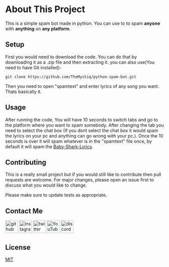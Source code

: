 # About This Project

This is a simple spam bot made in python. You can use to to spam **anyone** with **anything** on **any platform**.

## Setup

First you would need to download the code. You can do that by downloading it as a .zip file and then extracting it.
you can also use(You need to have Git installed)-
```
git clone https://github.com/TheMystiq/python-spam-bot.git
```

Then you need to open "spamtext" and enter lyrics of any song you want.
Thats basically it.

## Usage

After running the code, You will have 10 seconds to switch tabs and go to the platform where you want to spam somebody. After changing the tab you need to select the chat box (If you dont select the chat box it would spam the lyrics on your pc and anything can go wrong with your pc.). Once the 10 seconds is over it will spam whatever is in the "spamtext" file once, by default it will spam the [Baby-Shark-Lyrics](https://genius.com/Pinkfong-baby-shark-lyrics).

## Contributing
This is a really small project but if you would still like to contribute then pull requests are welcome. For major changes, please open an issue first to discuss what you would like to change.

Please make sure to update tests as appropriate.

## Contact Me

[<img src='https://cdn.jsdelivr.net/npm/simple-icons@3.0.1/icons/github.svg' alt='github' height='40'>](https://github.com/https://github.com/TheMystiq)  [<img src='https://cdn.jsdelivr.net/npm/simple-icons@3.0.1/icons/instagram.svg' alt='instagram' height='40'>](https://www.instagram.com/https://instagram.com/the_real_mystiq/)  [<img src='https://cdn.jsdelivr.net/npm/simple-icons@3.0.1/icons/twitter.svg' alt='twitter' height='40'>](https://twitter.com/https://twitter.com/RealMystiq)  [<img src='https://cdn.jsdelivr.net/npm/simple-icons@3.0.1/icons/youtube.svg' alt='YouTube' height='40'>](https://www.youtube.com/channel/https://www.youtube.com/channel/UCT4Le16hDheeIZwRfjmGKhw)  [<img src='https://cdn.jsdelivr.net/npm/simple-icons@3.0.1/icons/discord.svg' alt='discord' height='40'>](https://discord.gg/EGQJtnYcPC)  

## License
[MIT](https://choosealicense.com/licenses/mit/)
